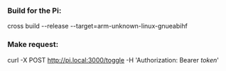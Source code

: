 ### Build for the Pi:
cross build --release --target=arm-unknown-linux-gnueabihf

### Make request:
curl -X POST http://pi.local:3000/toggle -H 'Authorization: Bearer $token$'
